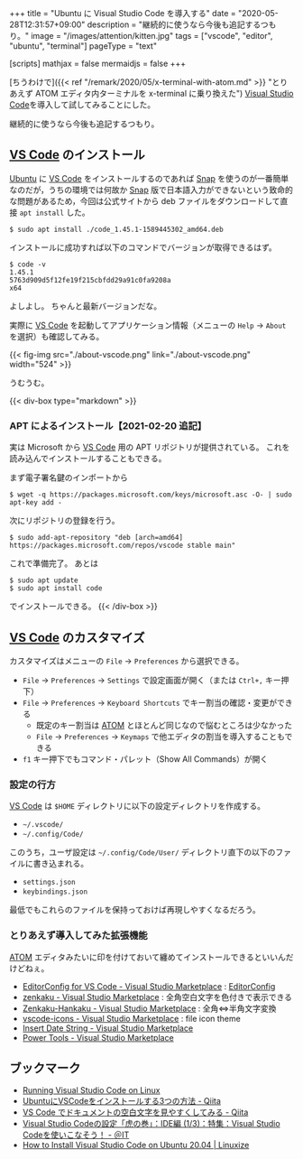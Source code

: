 +++
title = "Ubuntu に Visual Studio Code を導入する"
date =  "2020-05-28T12:31:57+09:00"
description = "継続的に使うなら今後も追記するつもり。"
image = "/images/attention/kitten.jpg"
tags = ["vscode", "editor", "ubuntu", "terminal"]
pageType = "text"

[scripts]
  mathjax = false
  mermaidjs = false
+++

[ちうわけで]({{< ref "/remark/2020/05/x-terminal-with-atom.md" >}} "とりあえず ATOM エディタ内ターミナルを x-terminal に乗り換えた") [Visual Studio Code][VS Code]を導入して試してみることにした。

継続的に使うなら今後も追記するつもり。

## [VS Code] のインストール

[Ubuntu] に [VS Code] をインストールするのであれば [Snap] を使うのが一番簡単なのだが，うちの環境では何故か [Snap] 版で日本語入力ができないという致命的な問題があるため，今回は公式サイトから deb ファイルをダウンロードして直接 `apt install` した。

```text
$ sudo apt install ./code_1.45.1-1589445302_amd64.deb
```

インストールに成功すれば以下のコマンドでバージョンが取得できるはず。

```text
$ code -v
1.45.1
5763d909d5f12fe19f215cbfdd29a91c0fa9208a
x64
```

よしよし。
ちゃんと最新バージョンだな。

実際に [VS Code] を起動してアプリケーション情報（メニューの `Help` → `About` を選択）も確認してみる。

{{< fig-img src="./about-vscode.png" link="./about-vscode.png" width="524" >}}

うむうむ。

{{< div-box type="markdown" >}}
### APT によるインストール【2021-02-20 追記】

実は Microsoft から [VS Code] 用の APT リポジトリが提供されている。
これを読み込んでインストールすることもできる。

まず電子署名鍵のインポートから

```text
$ wget -q https://packages.microsoft.com/keys/microsoft.asc -O- | sudo apt-key add -
```

次にリポジトリの登録を行う。

```text
$ sudo add-apt-repository "deb [arch=amd64] https://packages.microsoft.com/repos/vscode stable main"
```

これで準備完了。
あとは

```text
$ sudo apt update
$ sudo apt install code
```

でインストールできる。
{{< /div-box >}}

## [VS Code] のカスタマイズ

カスタマイズはメニューの `File` → `Preferences` から選択できる。

- `File` → `Preferences` → `Settings` で設定画面が開く（または `Ctrl+,` キー押下）
- `File` → `Preferences` → `Keyboard Shortcuts` でキー割当の確認・変更ができる
    - 既定のキー割当は [ATOM] とほとんど同じなので悩むところは少なかった
    - `File` → `Preferences` → `Keymaps` で他エディタの割当を導入することもできる
- `f1` キー押下でもコマンド・パレット（Show All Commands）が開く

### 設定の行方

[VS Code] は `$HOME` ディレクトリに以下の設定ディレクトリを作成する。

- `~/.vscode/`
- `~/.config/Code/`

このうち，ユーザ設定は `~/.config/Code/User/` ディレクトリ直下の以下のファイルに書き込まれる。

- `settings.json`
- `keybindings.json`

最低でもこれらのファイルを保持っておけば再現しやすくなるだろう。

### とりあえず導入してみた拡張機能

[ATOM] エディタみたいに印を付けておいて纏めてインストールできるといいんだけどねぇ。

- [EditorConfig for VS Code - Visual Studio Marketplace](https://marketplace.visualstudio.com/items?itemName=EditorConfig.EditorConfig) : [EditorConfig](https://editorconfig.org/)
- [zenkaku - Visual Studio Marketplace](https://marketplace.visualstudio.com/items?itemName=mosapride.zenkaku) : 全角空白文字を色付きで表示できる
- [Zenkaku-Hankaku - Visual Studio Marketplace](https://marketplace.visualstudio.com/items?itemName=masakit.zenkaku-hankaku) : 全角⇔半角文字変換
- [vscode-icons - Visual Studio Marketplace](https://marketplace.visualstudio.com/items?itemName=vscode-icons-team.vscode-icons) : file icon theme
- [Insert Date String - Visual Studio Marketplace](https://marketplace.visualstudio.com/items?itemName=jsynowiec.vscode-insertdatestring)
- [Power Tools - Visual Studio Marketplace](https://marketplace.visualstudio.com/items?itemName=ego-digital.vscode-powertools)

## ブックマーク

- [Running Visual Studio Code on Linux](https://code.visualstudio.com/docs/setup/linux)
- [UbuntuにVSCodeをインストールする3つの方法 - Qiita](https://qiita.com/yoshiyasu1111/items/e21a77ed68b52cb5f7c8)
- [VS Code でドキュメントの空白文字を見やすくしてみる - Qiita](https://qiita.com/satokaz/items/cb45d82f6f8f1e24c0d6)
- [Visual Studio Codeの設定「虎の巻」：IDE編 (1/3)：特集：Visual Studio Codeを使いこなそう！ - ＠IT](https://www.atmarkit.co.jp/ait/articles/1708/23/news026.html)
- [How to Install Visual Studio Code on Ubuntu 20.04 | Linuxize](https://linuxize.com/post/how-to-install-visual-studio-code-on-ubuntu-20-04/)

[VS Code]: https://code.visualstudio.com/ "Visual Studio Code - Code Editing. Redefined"
[Ubuntu]: https://www.ubuntu.com/ "The leading operating system for PCs, IoT devices, servers and the cloud | Ubuntu"
[Snap]: https://github.com/snapcore/snapd "snapcore/snapd: The snapd and snap tools enable systems to work with .snap files."
[ATOM]: https://atom.io/
